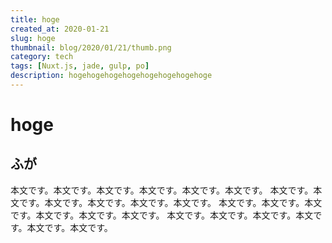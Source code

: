```yaml
---
title: hoge
created_at: 2020-01-21
slug: hoge
thumbnail: blog/2020/01/21/thumb.png
category: tech
tags: [Nuxt.js, jade, gulp, po]
description: hogehogehogehogehogehogehogehoge
---
```


# hoge
## ふが

本文です。本文です。本文です。本文です。本文です。本文です。
本文です。本文です。本文です。本文です。本文です。本文です。
本文です。本文です。本文です。本文です。本文です。本文です。
本文です。本文です。本文です。本文です。本文です。本文です。

